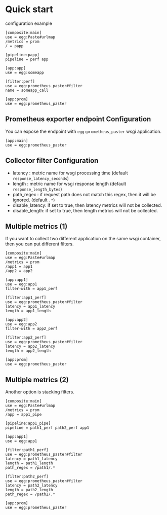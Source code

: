 
# Quick start

configuration example

```
[composite:main]
use = egg:Paste#urlmap
/metrics = prom
/ = papp

[pipeline:papp]
pipeline = perf app

[app:app]
use = egg:someapp

[filter:perf]
use = egg:prometheus_paster#filter
name = someapp_call

[app:prom]
use = egg:prometheus_paster
```

## Prometheus exporter endpoint Configuration

You can expose the endpoint with `egg:prometheus_paster` wsgi application.

```
[app:main]
use = egg:prometheus_paster
```

## Collector filter Configuration

- latency : metric name for wsgi processing time (default `response_latency_seconds`)
- length : metric name for wsgi response length (default `response_length_bytes`)
- path_regex : if request path does not match this regex, then it will be ignored. (default `.*`)
- disable_latency: if set to true, then latency metrics will not be collected.
- disable_length: if set to true, then length metrics will not be collected.


## Multiple metrics (1)

If you want to collect two different application on the same wsgi container, 
then you can put different filters.

```
[composite:main]
use = egg:Paste#urlmap
/metrics = prom
/app1 = app1
/app2 = app2

[app:app1]
use = egg:app1
filter-with = app1_perf

[filter:app1_perf]
use = egg:prometheus_paster#filter
latency = app1_latency
length = app1_length

[app:app2]
use = egg:app2
filter-with = app2_perf

[filter:app2_perf]
use = egg:prometheus_paster#filter
latency = app2_latency
length = app2_length

[app:prom]
use = egg:prometheus_paster
```


## Multiple metrics (2)

Another option is stacking filters.

```
[composite:main]
use = egg:Paste#urlmap
/metrics = prom
/app = app1_pipe

[pipeline:app1_pipe]
pipeline = path1_perf path2_perf app1

[app:app1]
use = egg:app1

[filter:path1_perf]
use = egg:prometheus_paster#filter
latency = path1_latency
length = path1_length
path_regex = /path1/.*

[filter:path2_perf]
use = egg:prometheus_paster#filter
latency = path2_latency
length = path2_length
path_regex = /path2/.*

[app:prom]
use = egg:prometheus_paster
```
